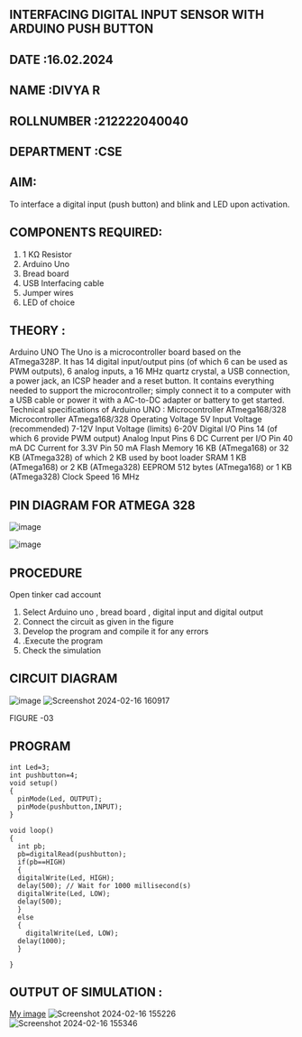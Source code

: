 ## INTERFACING DIGITAL INPUT SENSOR WITH ARDUINO PUSH BUTTON
## DATE :16.02.2024
## NAME :DIVYA R																			             
## ROLLNUMBER :212222040040
## DEPARTMENT :CSE


## AIM:
To interface a digital input (push button) and blink and LED upon activation.
## COMPONENTS REQUIRED:
1.	1 KΩ Resistor 
2.	Arduino Uno 
3.	Bread board 
4.	USB Interfacing cable 
5.	Jumper wires 
6.	LED of choice 
## THEORY :
Arduino UNO
 	  The Uno is a microcontroller board based on the ATmega328P. It has 14 digital input/output pins (of which 6 can be used as PWM outputs), 6 analog inputs, a 16 MHz quartz crystal, a USB connection, a power jack, an ICSP header and a reset button. It contains everything needed to support the microcontroller; simply connect it to a computer with a USB cable or power it with a AC-to-DC adapter or battery to get started.
	Technical specifications of Arduino UNO :
Microcontroller	ATmega168/328
Microcontroller	ATmega168/328
Operating Voltage	5V
Input Voltage (recommended)	7-12V
Input Voltage (limits)	6-20V
Digital I/O Pins	14 (of which 6 provide PWM output)
Analog Input Pins	6
DC Current per I/O Pin	40 mA
DC Current for 3.3V Pin	50 mA
Flash Memory	16 KB (ATmega168) or 32 KB (ATmega328) of which 2 KB used by boot loader
SRAM	1 KB (ATmega168) or 2 KB (ATmega328)
EEPROM	512 bytes (ATmega168) or 1 KB (ATmega328)
Clock Speed	16 MHz
## PIN DIAGRAM FOR ATMEGA 328
 
![image](https://user-images.githubusercontent.com/36288975/163530394-115baee4-7ed1-49fe-9cce-d7b625e11e85.png)

![image](https://user-images.githubusercontent.com/36288975/163530431-4d390e98-0942-42d8-95b8-f57d348e6ad8.png)


## PROCEDURE 
 Open tinker cad account 
1.	Select Arduino uno , bread board , digital input and digital output 
2.	Connect the circuit as given in the figure 
3.	Develop the program and compile it for any errors 
4.	 .Execute the program 
5.	Check the simulation 



## CIRCUIT DIAGRAM 


![image](https://user-images.githubusercontent.com/36288975/163530437-87a0afbd-b3c9-44ad-b907-5de63486fb9d.png)
![Screenshot 2024-02-16 160917](https://github.com/divyadivya10/-INTERFACING-DIGITAL-INPUT-SENSOR-WITH-ARDUINO-PUSH-BUTTON-/assets/119560271/989770be-e4ee-4585-8eea-ead1ac60f800)





FIGURE -03




## PROGRAM 
```
int Led=3;
int pushbutton=4;
void setup()
{
  pinMode(Led, OUTPUT);
  pinMode(pushbutton,INPUT);
}

void loop()
{
  int pb;
  pb=digitalRead(pushbutton);
  if(pb==HIGH)
  {
  digitalWrite(Led, HIGH);
  delay(500); // Wait for 1000 millisecond(s)
  digitalWrite(Led, LOW);
  delay(500);
  }
  else
  {
    digitalWrite(Led, LOW);
  delay(1000);
  }
   
}
```
 
 









 
 
 



## OUTPUT OF SIMULATION :

[My image](username.github.com/repository/img/image.jpg)
![Screenshot 2024-02-16 155226](https://github.com/divyadivya10/-INTERFACING-DIGITAL-INPUT-SENSOR-WITH-ARDUINO-PUSH-BUTTON-/assets/119560271/18e0dab3-5731-4fc5-9149-8ed5786738ce)
![Screenshot 2024-02-16 155346](https://github.com/divyadivya10/-INTERFACING-DIGITAL-INPUT-SENSOR-WITH-ARDUINO-PUSH-BUTTON-/assets/119560271/1fae3996-c118-44e8-a2b4-e75a4a6a6196)



